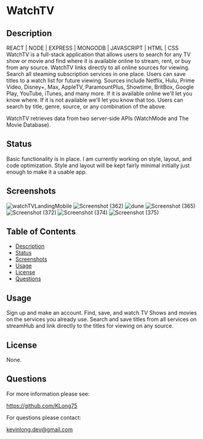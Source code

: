 # WatchTV

## Description
REACT | NODE | EXPRESS | MONGODB | JAVASCRIPT | HTML | CSS
WatchTV is a full-stack application that allows users to search for any TV show or movie and find where it is available online to stream, rent, or buy from any source. WatchTV links directly to all online sources for viewing. Search all steaming subscription services in one place. Users can save titles to a watch list for future viewing. Sources include Netflix, Hulu, Prime Video, Disney+, Max, AppleTV, ParamountPlus, Showtime, BritBox, Google Play, YouTube, iTunes, and many more. If it is available online we'll let you know where. If it is not available we'll let you know that too. Users can search by title, genre, source, or any combination of the above.

WatchTV retrieves data from two server-side APIs (WatchMode and The Movie Database). 


## Status
Basic functionality is in place. I am currently working on style, layout, and code optimization. Style and layout will be kept fairly minimal initially just enough to make it a usable app.


## Screenshots
![watchTVLandingMobile](https://github.com/KLong75/stream-hub/assets/98487770/c0b85f7f-1397-4a09-bcde-490ac4bae0dd)
![Screenshot (362)](https://github.com/KLong75/stream-hub/assets/98487770/cd7f8ae0-747c-4639-b214-2c88b14d1c12)
![dune](https://github.com/KLong75/stream-hub/assets/98487770/abd261fd-3433-4d9a-8c03-7b93fb8e7140)
![Screenshot (365)](https://github.com/KLong75/stream-hub/assets/98487770/96eef6d7-4f9d-4836-9042-9f29d6ffd845)
![Screenshot (372)](https://github.com/KLong75/stream-hub/assets/98487770/9820fe5e-0c8a-4433-9685-9fe44d37848c)
![Screenshot (374)](https://github.com/KLong75/stream-hub/assets/98487770/1e325180-64fe-42b0-9393-3da942d6fe28)
![Screenshot (375)](https://github.com/KLong75/stream-hub/assets/98487770/6859ae5c-e073-4b05-ba48-1852c2169dfc)



## Table of Contents
- [Description](#description)
- [Status](#status)
- [Screenshots](#screenshots)
- [Usage](#usage)
- [License](#license)
- [Questions](#questions)

## Usage

Sign up and make an account. Find, save, and watch TV Shows and movies on the services you already use. Search and save titles from all services on streamHub and link directly to the titles for viewing on any source.

## License

None.

## Questions

For more information please see:

<https://github.com/KLong75>

For questions please contact:

[kevinlong.dev@gmail.com](mailto:kevinlong.dev@gmail.com)
